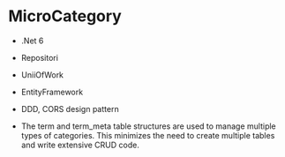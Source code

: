 # MicroCategory
* .Net 6
* Repositori
* UniiOfWork
* EntityFramework
* DDD, CORS design pattern

* The term and term_meta table structures are used to manage multiple types of categories. This minimizes the need to create multiple tables and write extensive CRUD code.
